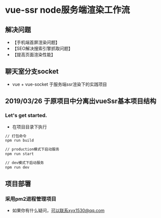 # vue-ssr node服务端渲染工作流

## 解决问题
- 【手机端首屏渲染问题】
- 【SEO解决搜索引擎抓取问题】
- 【提高页面渲染性能】

## 聊天室分支socket

- vue + vue-socket 于服务端ssr渲染下的实践项目

## 2019/03/26 于原项目中分离出vueSsr基本项目结构

### Let's get started.

- 在项目目录下执行

```bash
// 打包命令
npm run build
```
```bash
// production模式下启动服务
npm run start
```
```bash
// dev模式下启动服务
npm run dev
```

## 项目部署

### 采用pm2进程管理项目

- 如果你有什么疑问，可以联系xyx1530@qq.com







